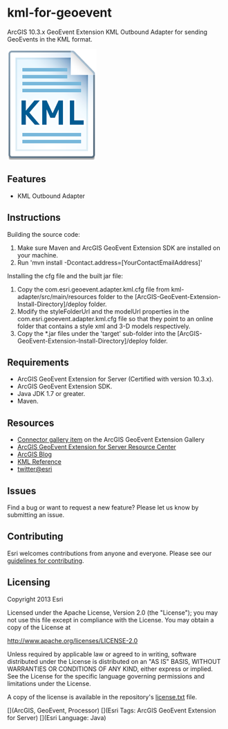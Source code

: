 # kml-for-geoevent

ArcGIS 10.3.x GeoEvent Extension KML Outbound Adapter for sending GeoEvents in the KML format.

![App](kml-for-geoevent.png?raw=true)

## Features
* KML Outbound Adapter

## Instructions

Building the source code:

1. Make sure Maven and ArcGIS GeoEvent Extension SDK are installed on your machine.
2. Run 'mvn install -Dcontact.address=[YourContactEmailAddress]'

Installing the cfg file and the built jar file:

1. Copy the com.esri.geoevent.adapter.kml.cfg file from kml-adapter/src/main/resources folder to the [ArcGIS-GeoEvent-Extension-Install-Directory]/deploy folder.
2. Modify the styleFolderUrl and the modelUrl properties in the com.esri.geoevent.adapter.kml.cfg file so that they point to an online folder that contains a style xml and 3-D models respectively.
3. Copy the *.jar files under the 'target' sub-folder into the [ArcGIS-GeoEvent-Extension-Install-Directory]/deploy folder.

## Requirements

* ArcGIS GeoEvent Extension for Server (Certified with version 10.3.x).
* ArcGIS GeoEvent Extension SDK.
* Java JDK 1.7 or greater.
* Maven.

## Resources

* [Connector gallery item](http://www.arcgis.com/home/item.html?id=8ddf65e2d9894d37ae19856671392c45) on the ArcGIS GeoEvent Extension Gallery
* [ArcGIS GeoEvent Extension for Server Resource Center](http://links.esri.com/geoevent)
* [ArcGIS Blog](http://blogs.esri.com/esri/arcgis/)
* [KML Reference](https://developers.google.com/kml/documentation/kmlreference)
* [twitter@esri](http://twitter.com/esri)

## Issues

Find a bug or want to request a new feature?  Please let us know by submitting an issue.

## Contributing

Esri welcomes contributions from anyone and everyone. Please see our [guidelines for contributing](https://github.com/esri/contributing).

## Licensing
Copyright 2013 Esri

Licensed under the Apache License, Version 2.0 (the "License");
you may not use this file except in compliance with the License.
You may obtain a copy of the License at

   http://www.apache.org/licenses/LICENSE-2.0

Unless required by applicable law or agreed to in writing, software
distributed under the License is distributed on an "AS IS" BASIS,
WITHOUT WARRANTIES OR CONDITIONS OF ANY KIND, either express or implied.
See the License for the specific language governing permissions and
limitations under the License.

A copy of the license is available in the repository's [license.txt](license.txt?raw=true) file.

[](ArcGIS, GeoEvent, Processor)
[](Esri Tags: ArcGIS GeoEvent Extension for Server)
[](Esri Language: Java)

